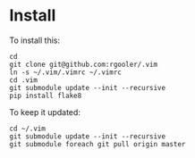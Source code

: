Install
=======

To install this:

    cd
    git clone git@github.com:rgooler/.vim 
    ln -s ~/.vim/.vimrc ~/.vimrc 
    cd .vim
    git submodule update --init --recursive
    pip install flake8


To keep it updated:

    cd ~/.vim
    git submodule update --init --recursive
    git submodule foreach git pull origin master
